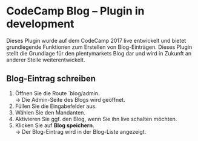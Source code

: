 # CodeCamp Blog – Plugin in development

Dieses Plugin wurde auf dem CodeCamp 2017 live entwickelt und bietet grundlegende Funktionen zum Erstellen von Blog-Einträgen. Dieses Plugin stellt die Grundlage für den plentymarkets Blog dar und wird in Zukunft an anderer Stelle weiterentwickelt.

## Blog-Eintrag schreiben

1. Öffnen Sie die Route `blog/admin.<br /> → Die Admin-Seite des Blogs wird geöffnet.
2. Füllen Sie die Eingabefelder aus.
3. Wählen Sie den Mandanten.
4. Aktivieren Sie ggf. den Blog, wenn Sie ihn live schalten möchten.
5. Klicken Sie auf **Blog speichern**.<br /> → Der Blog-Eintrag wird in der Blog-Liste angezeigt.
